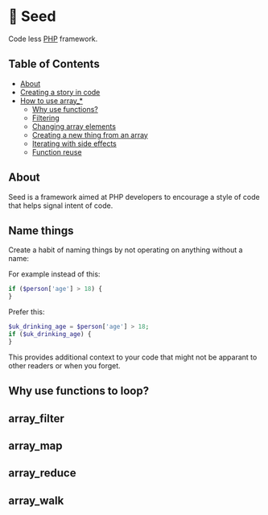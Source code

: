 # 🌱 Seed 
Code less [PHP](http://php.net/) framework.

## Table of Contents
* [About](#about)
* [Creating a story in code](#name_things)
* [How to use array_*](#how_to_use_array_*)
  * [Why use functions?](#why_use_functions_to_loop)
  * [Filtering](#array_filter)
  * [Changing array elements](#array_map)
  * [Creating a new thing from an array](#array_reduce)
  * [Iterating with side effects](#array_walk)
  * [Function reuse](#function_reuse)

## About

Seed is a framework aimed at PHP developers to encourage a style of code that helps signal intent of code.


## Name things

Create a habit of naming things by not operating on anything without a name:

For example instead of this:

```php
if ($person['age'] > 18) {
}
```

Prefer this:

```php
$uk_drinking_age = $person['age'] > 18;
if ($uk_drinking_age) {
}
 ```
 
This provides additional context to your code that might not be apparant to other readers or when you forget.


## Why use functions to loop?

## array_filter

## array_map

## array_reduce

## array_walk

